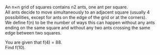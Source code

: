   <p>  An  n&times;n grid of squares contains  n2 ants, one ant per square.<br />  All ants decide to move simultaneously to an adjacent square (usually 4 possibilities, except for ants on the edge of the grid or at the corners).<br />  We define f(n) to be the number of ways this can happen without any ants ending on the same square and without any two ants crossing the same edge between two squares.  </p>  <p>  You are given that f(4) = 88.<br />  Find  f(10).  </p>    